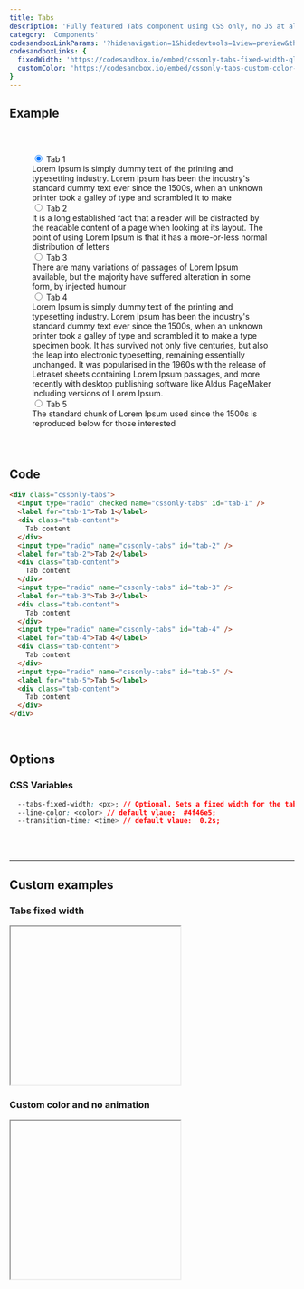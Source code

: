```yaml
---
title: Tabs
description: 'Fully featured Tabs component using CSS only, no JS at all'
category: 'Components'
codesandboxLinkParams: '?hidenavigation=1&hidedevtools=1view=preview&theme=light'
codesandboxLinks: {
  fixedWidth: 'https://codesandbox.io/embed/cssonly-tabs-fixed-width-qltpt',
  customColor: 'https://codesandbox.io/embed/cssonly-tabs-custom-color-oc5mw'
}
---
```


## Example
<div class="p-10 text-justify">
  <div class="cssonly-tabs">
    <input type="radio" checked name="cssonly-tabs" id="tab-1" />
    <label for="tab-1">Tab 1</label>
    <div class="tab-content">
      Lorem Ipsum is simply dummy text of the printing and typesetting
      industry. Lorem Ipsum has been the industry's standard dummy text ever
      since the 1500s, when an unknown printer took a galley of type and
      scrambled it to make
    </div>
    <input type="radio" name="cssonly-tabs" id="tab-2" />
    <label for="tab-2">Tab 2</label>
    <div class="tab-content">
      It is a long established fact that a reader will be distracted by the
      readable content of a page when looking at its layout. The point of
      using Lorem Ipsum is that it has a more-or-less normal distribution of
      letters
    </div>
    <input type="radio" name="cssonly-tabs" id="tab-3" />
    <label for="tab-3">Tab 3</label>
    <div class="tab-content">
      There are many variations of passages of Lorem Ipsum available, but
      the majority have suffered alteration in some form, by injected humour
    </div>
    <input type="radio" name="cssonly-tabs" id="tab-4" />
    <label for="tab-4">Tab 4</label>
    <div class="tab-content">
      Lorem Ipsum is simply dummy text of the printing and typesetting
      industry. Lorem Ipsum has been the industry's standard dummy text ever
      since the 1500s, when an unknown printer took a galley of type and
      scrambled it to make a type specimen book. It has survived not only
      five centuries, but also the leap into electronic typesetting,
      remaining essentially unchanged. It was popularised in the 1960s with
      the release of Letraset sheets containing Lorem Ipsum passages, and
      more recently with desktop publishing software like Aldus PageMaker
      including versions of Lorem Ipsum.
    </div>
    <input type="radio" name="cssonly-tabs" id="tab-5" />
    <label for="tab-5">Tab 5</label>
    <div class="tab-content">
      The standard chunk of Lorem Ipsum used since the 1500s is reproduced
      below for those interested
    </div>
  </div>
</div>

## Code
```html
<div class="cssonly-tabs">
  <input type="radio" checked name="cssonly-tabs" id="tab-1" />
  <label for="tab-1">Tab 1</label>
  <div class="tab-content">
    Tab content
  </div>
  <input type="radio" name="cssonly-tabs" id="tab-2" />
  <label for="tab-2">Tab 2</label>
  <div class="tab-content">
    Tab content
  </div>
  <input type="radio" name="cssonly-tabs" id="tab-3" />
  <label for="tab-3">Tab 3</label>
  <div class="tab-content">
    Tab content
  </div>
  <input type="radio" name="cssonly-tabs" id="tab-4" />
  <label for="tab-4">Tab 4</label>
  <div class="tab-content">
    Tab content
  </div>
  <input type="radio" name="cssonly-tabs" id="tab-5" />
  <label for="tab-5">Tab 5</label>
  <div class="tab-content">
    Tab content
  </div>
</div>
```

<br>

## Options

### CSS Variables
```css
  --tabs-fixed-width: <px>; // Optional. Sets a fixed width for the tabs pans, instead of a relative part width.
  --line-color: <color> // default vlaue:  #4f46e5;
  --transition-time: <time> // default vlaue:  0.2s;
```
<br>
<br>


---

## Custom examples

### Tabs fixed width
<iframe style="height: 280px;" :src="codesandboxLinks.fixedWidth+codesandboxLinkParams" sandbox="allow-modals allow-forms allow-popups allow-scripts allow-same-origin" class="w-full overflow-hidden"></iframe>

### Custom color and no animation
<iframe style="height: 280px;" :src="codesandboxLinks.customColor+codesandboxLinkParams" sandbox="allow-modals allow-forms allow-popups allow-scripts allow-same-origin" class="w-full overflow-hidden"></iframe>

<style>
.p-10 {
  padding: 2.5rem;
}
</style>
